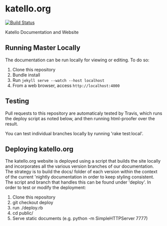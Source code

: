 katello.org
===========

[![Build Status](https://travis-ci.org/Katello/katello.org.svg)](https://travis-ci.org/Katello/katello.org)

Katello Documentation and Website

## Running Master Locally

The documentation can be run locally for viewing or editing. To do so:

1. Clone this repository
1. Bundle install
1. Run `jekyll serve --watch --host localhost`
1. From a web browser, access `http://localhost:4000`


## Testing

Pull requests to this repository are automaticaly tested by Travis, which runs
the deploy script as noted below, and then running html-proofer over the result.

You can test individual branches locally by running 'rake test:local'.

## Deploying katello.org

The katello.org website is deployed using a script that builds the site locally and incorporates all the various version branches of our documentation. The strategy is to build the docs/ folder of each version within the context of the current 'nightly documentation in order to keep styling consistent. The script and branch that handles this can be found under 'deploy'. In order to test or modify the deployment:

1. Clone this repository
1. git checkout deploy
1. run ./deploy.rb
1. cd public/
1. Serve static documents (e.g. python -m SimpleHTTPServer 7777)
